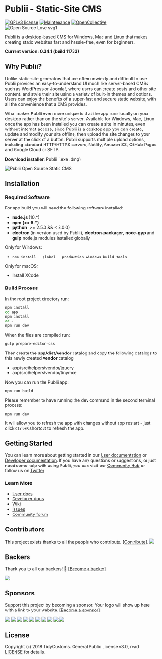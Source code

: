 # Publii - Static-Site CMS

[![GPLv3 license](https://img.shields.io/badge/License-GPLv3-blue.svg)](https://github.com/GetPublii/Publii/blob/master/LICENSE)
 [![Maintenance](https://img.shields.io/badge/Maintained%3F-yes-green.svg)](https://github.com/GetPublii/Publii/graphs/commit-activity) [![OpenCollective](https://opencollective.com/publii/backers/badge.svg)](https://opencollective.com/publii/) ![Open Source Love svg1](https://badges.frapsoft.com/os/v1/open-source.svg?v=103)




[Publii](https://getpublii.com/) is a desktop-based CMS for Windows, Mac and Linux that makes creating static websites fast
and hassle-free, even for beginners.

**Current version: 0.34.1 (build 11733)**

## Why Publii?
Unlike static-site generators that are often unwieldy and difficult to use, Publii provides an
easy-to-understand UI much like server-based CMSs such as WordPress or Joomla!, where users
can create posts and other site content, and style their site using a variety of built-in themes and
options. Users can enjoy the benefits of a super-fast and secure static website, with all the
convenience that a CMS provides.

What makes Publii even more unique is that the app runs locally on your desktop rather
than on the site&#39;s server. Available for Windows, Mac, Linux once the app has been installed
you can create a site in minutes, even without internet access; since Publii is a desktop app you
can create, update and modify your site offline, then upload the site changes to your server at
the click of a button. Publii supports multiple upload options, including standard HTTP/HTTPS
servers, Netlify, Amazon S3, GitHub Pages and Google Cloud or SFTP.

**Download installer:** [Publii (.exe .dmg)](https://getpublii.com/download/)


![Publii Open Source Static CMS](https://getpublii.com//publii-static-cms.svg)


## Installation
### Required Software

For app build you will need the following software installed:

* **node.js** (10.*)
* **npm (>= 6.*)**
* **python** (>= 2.5.0 && < 3.0.0)
* **electron** (in version used by Publii), **electron-packager**, **node-gyp** and **gulp** node.js modules installed globally

Only for Windows:

* `npm install --global --production windows-build-tools`

Only for macOS:

* Install XCode

### Build Process

In the root project directory run:

```sh
npm install
cd app
npm install
cd ..
npm run dev
```

When the files are compiled run:

```sh
gulp prepare-editor-css
```
Then create the **app/dist/vendor** catalog and copy the following catalogs to this newly created **vendor** catalog:

- app/src/helpers/vendor/jquery
- app/src/helpers/vendor/tinymce

Now you can run the Publii app:

```
npm run build
```
Please remember to have running the dev command in the second terminal process:

```
npm run dev
```

It will allow you to refresh the app with changes without app restart - just click `Ctrl+R` shortcut to refresh the app.

## Getting Started
You can learn more about getting started in our [User documentation](https://getpublii.com/docs/) or [Developer documentation](https://getpublii.com/dev/).
If you have any questions or suggestions, or just need some help with using Publii, you can
visit our [Community Hub](https://publii.ticksy.com) or follow us on [Twitter](https://twitter.com/GetPublii)

### Learn More

* [User docs](https://getpublii.com/docs/)
* [Developer docs](https://getpublii.com/dev/)
* [Wiki](https://github.com/GetPublii/Publii/wiki/)
* [Issues](https://github.com/GetPublii/Publii/issues/)
* [Community forum](https://publii.ticksy.com)

## Contributors

This project exists thanks to all the people who contribute. [[Contribute](CONTRIBUTING.md)].
<a href="graphs/contributors"><img src="https://opencollective.com/Publii/contributors.svg?width=890&button=false" /></a>


## Backers

Thank you to all our backers! 🙏 [[Become a backer](https://opencollective.com/Publii#backer)]

<a href="https://opencollective.com/Publii#backers" target="_blank"><img src="https://opencollective.com/Publii/backers.svg?width=890"></a>


## Sponsors

Support this project by becoming a sponsor. Your logo will show up here with a link to your website. [[Become a sponsor](https://opencollective.com/Publii#sponsor)]

<a href="https://opencollective.com/Publii/sponsor/0/website" target="_blank"><img src="https://opencollective.com/Publii/sponsor/0/avatar.svg"></a>
<a href="https://opencollective.com/Publii/sponsor/1/website" target="_blank"><img src="https://opencollective.com/Publii/sponsor/1/avatar.svg"></a>
<a href="https://opencollective.com/Publii/sponsor/2/website" target="_blank"><img src="https://opencollective.com/Publii/sponsor/2/avatar.svg"></a>
<a href="https://opencollective.com/Publii/sponsor/3/website" target="_blank"><img src="https://opencollective.com/Publii/sponsor/3/avatar.svg"></a>
<a href="https://opencollective.com/Publii/sponsor/4/website" target="_blank"><img src="https://opencollective.com/Publii/sponsor/4/avatar.svg"></a>
<a href="https://opencollective.com/Publii/sponsor/5/website" target="_blank"><img src="https://opencollective.com/Publii/sponsor/5/avatar.svg"></a>
<a href="https://opencollective.com/Publii/sponsor/6/website" target="_blank"><img src="https://opencollective.com/Publii/sponsor/6/avatar.svg"></a>
<a href="https://opencollective.com/Publii/sponsor/7/website" target="_blank"><img src="https://opencollective.com/Publii/sponsor/7/avatar.svg"></a>
<a href="https://opencollective.com/Publii/sponsor/8/website" target="_blank"><img src="https://opencollective.com/Publii/sponsor/8/avatar.svg"></a>
<a href="https://opencollective.com/Publii/sponsor/9/website" target="_blank"><img src="https://opencollective.com/Publii/sponsor/9/avatar.svg"></a>



## License
Copyright (c) 2018 TidyCustoms. General Public License v3.0, read [LICENSE](https://getpublii.com/license.html) for details.
